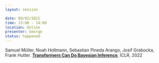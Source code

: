 ```yaml
---
layout: session

date: 09/02/2022
time: 13:00 - 14:00
location: Online
presenter: George
status: happened
---
```

Samuel Müller, Noah Hollmann, Sebastian Pineda Arango, Josif Grabocka, Frank Hutter.
**[Transformers Can Do Bayesian Inference](
papers/0096-transformers-can-do-bayesian-inference)**,
ICLR,
2022

